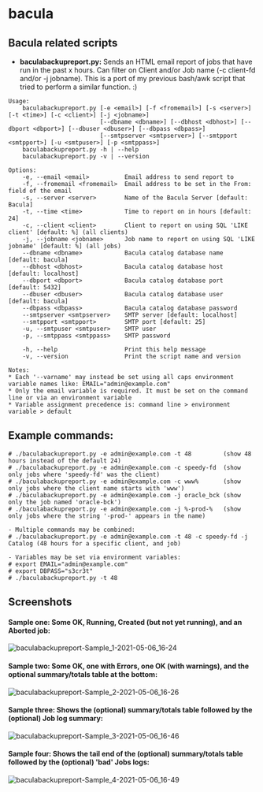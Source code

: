 # bacula
## Bacula related scripts

- **baculabackupreport.py:** Sends an HTML email report of jobs that have run in the past x hours. Can filter on Client and/or Job name (-c client-fd and/or -j jobname). This is a port of my previous bash/awk script that tried to perform a similar function. :)

```
Usage:
    baculabackupreport.py [-e <email>] [-f <fromemail>] [-s <server>] [-t <time>] [-c <client>] [-j <jobname>]
                          [--dbname <dbname>] [--dbhost <dbhost>] [--dbport <dbport>] [--dbuser <dbuser>] [--dbpass <dbpass>]
                          [--smtpserver <smtpserver>] [--smtpport <smtpport>] [-u <smtpuser>] [-p <smtppass>]
    baculabackupreport.py -h | --help
    baculabackupreport.py -v | --version

Options:
    -e, --email <email>          Email address to send report to
    -f, --fromemail <fromemail>  Email address to be set in the From: field of the email
    -s, --server <server>        Name of the Bacula Server [default: Bacula]
    -t, --time <time>            Time to report on in hours [default: 24]
    -c, --client <client>        Client to report on using SQL 'LIKE client' [default: %] (all clients)
    -j, --jobname <jobname>      Job name to report on using SQL 'LIKE jobname' [default: %] (all jobs)
    --dbname <dbname>            Bacula catalog database name [default: bacula]
    --dbhost <dbhost>            Bacula catalog database host [default: localhost]
    --dbport <dbport>            Bacula catalog database port [default: 5432]
    --dbuser <dbuser>            Bacula catalog database user [default: bacula]
    --dbpass <dbpass>            Bacula catalog database password
    --smtpserver <smtpserver>    SMTP server [default: localhost]
    --smtpport <smtpport>        SMTP port [default: 25]
    -u, --smtpuser <smtpuser>    SMTP user
    -p, --smtppass <smtppass>    SMTP password

    -h, --help                   Print this help message
    -v, --version                Print the script name and version

Notes:
* Each '--varname' may instead be set using all caps environment variable names like: EMAIL="admin@example.com"
* Only the email variable is required. It must be set on the command line or via an environment variable
* Variable assignment precedence is: command line > environment variable > default

```
## Example commands:
```
# ./baculabackupreport.py -e admin@example.com -t 48         (show 48 hours instead of the default 24)
# ./baculabackupreport.py -e admin@example.com -c speedy-fd  (show only jobs where 'speedy-fd' was the client)
# ./baculabackupreport.py -e admin@example.com -c www%       (show only jobs where the client name starts with 'www')
# ./baculabackupreport.py -e admin@example.com -j oracle_bck (show only the job named 'oracle-bck')
# ./baculabackupreport.py -e admin@example.com -j %-prod-%   (show only jobs where the string '-prod-' appears in the name)

- Multiple commands may be combined:
# ./baculabackupreport.py -e admin@example.com -t 48 -c speedy-fd -j Catalog (48 hours for a specific client, and job)

- Variables may be set via environment variables:
# export EMAIL="admin@example.com"
# export DBPASS="s3cr3t"
# ./baculabackupreport.py -t 48
```

## Screenshots
#### Sample one: Some OK, Running, Created (but not yet running), and an Aborted job:
![baculabackupreport-Sample_1-2021-05-06_16-24](https://user-images.githubusercontent.com/108133/117374013-9a745580-ae89-11eb-9d39-8b5faf884338.png)

#### Sample two: Some OK, one with Errors, one OK (with warnings), and the optional summary/totals table at the bottom:
![baculabackupreport-Sample_2-2021-05-06_16-26](https://user-images.githubusercontent.com/108133/117374273-15d60700-ae8a-11eb-97b8-7a02b0f41399.png)

#### Sample three: Shows the (optional) summary/totals table followed by the (optional) Job log summary:
![baculabackupreport-Sample_3-2021-05-06_16-46](https://user-images.githubusercontent.com/108133/117374706-dd82f880-ae8a-11eb-8220-00edb1c4081a.png)

#### Sample four: Shows the tail end of the (optional) summary/totals table followed by the (optional) 'bad' Jobs logs:
![baculabackupreport-Sample_4-2021-05-06_16-49](https://user-images.githubusercontent.com/108133/117374978-65690280-ae8b-11eb-8b8a-3e7b82a1f0f7.png)
